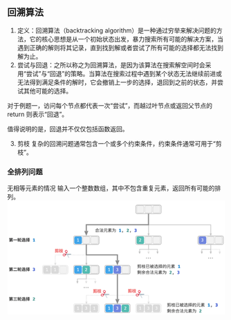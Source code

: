 
## 回溯算法

1. 定义：回溯算法（backtracking algorithm）是一种通过穷举来解决问题的方法，它的核心思想是从一个初始状态出发，暴力搜索所有可能的解决方案，当遇到正确的解则将其记录，直到找到解或者尝试了所有可能的选择都无法找到解为止。
2. 尝试与回退：之所以称之为回溯算法，是因为该算法在搜索解空间时会采用“尝试”与“回退”的策略。当算法在搜索过程中遇到某个状态无法继续前进或无法得到满足条件的解时，它会撤销上一步的选择，退回到之前的状态，并尝试其他可能的选择。

对于例题一，访问每个节点都代表一次“尝试”，而越过叶节点或返回父节点的 return 则表示“回退”。

值得说明的是，回退并不仅仅包括函数返回。

3. 剪枝
   复杂的回溯问题通常包含一个或多个约束条件，约束条件通常可用于“剪枝”。



### 全排列问题
无相等元素的情况
输入一个整数数组，其中不包含重复元素，返回所有可能的排列。
![img.png](img.png)